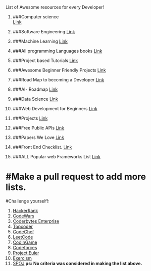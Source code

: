 List of Awesome resources for every Developer!

1. ###Computer science <br>
[Link](https://github.com/Developer-Y/cs-video-courses)

2. ###Software Engineering
[Link](https://github.com/jwasham/coding-interview-university)

3. ###Machine Learning
[Link](https://i.am.ai/roadmap/#%F0%9F%9A%A6-wrap-up)

4. ###All programming Languages books
[Link](https://github.com/cat-milk/Anime-Girls-Holding-Programming-Books)

5. ###Project based Tutorials
[Link](https://github.com/practical-tutorials/project-based-learning)

6. ###Awesome Beginner Friendly Projects
[Link](https://github.com/MunGell/awesome-for-beginners)

7. ###Road Map to becoming a Developer
[Link](https://github.com/kamranahmedse/developer-roadmap)

8. ###AI- Roadmap
[Link](https://github.com/AMAI-GmbH/AI-Expert-Roadmap)

9. ###Data Science 
[Link](https://i.am.ai/roadmap/#%F0%9F%9A%A6-wrap-up)

10. ###Web Development for Beginners
[Link](https://github.com/microsoft/Web-Dev-For-Beginners)

11. ###Projects 
[Link](https://github.com/karan/Projects)

12.  ###Free Public APIs 
[Link](https://github.com/public-apis/public-apis)

13. ###Papers We Love 
[Link](https://github.com/papers-we-love/papers-we-love)

13. ###Front End Checklist.
[Link](https://github.com/thedaviddias/Front-End-Checklist)

14. ###ALL  Popular  web Frameworks List
[Link](https://github.com/the-benchmarker/web-frameworks)

#Make a pull request to add more lists.
==============================================================
#Challenge yourself!:
1. [HackerRank](hackerrank.com)
2. [CodeWars](https://codewars.com)
3. [Coderbytes Enterprise](https://coderbyte.com)
4. [Topcoder](https://topcoder.com)
5. [CodeChef](https://codechef.com)
6. [LeetCode](https://leetcode.com)
7. [CodinGame](https://codingame.com)
8. [Codeforces](https://codeforces.com)
9. [Project Euler](https://projecteuler.net)
10. [Exercism](https://exercism.org)
11. [SPOJ](https://spoj.com)
**ps: No criteria was considered in making the list above.**
